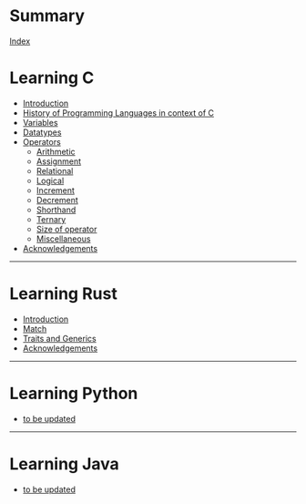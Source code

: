 # Summary

[Index](./README.md)

# Learning C

- [Introduction](./Learning-C/Introduction.md)
- [History of Programming Languages in context of C](./Learning-C/History.md)
- [Variables](./Learning-C/Vairables.md)
- [Datatypes](./Learning-C/Datatypes.md)
- [Operators](./Learning-C/Operators.md)
  - [Arithmetic](./Learning-C/Operators_Arithmetic.md)
  - [Assignment](./Learning-C/Operators_Assignment.md)
  - [Relational](./Learning-C/Operators_Relational.md)
  - [Logical](./Learning-C/Operators_Logical.md)
  - [Increment](./Learning-C/Operators_Increment.md)
  - [Decrement](./Learning-C/Operators_Decrement.md)
  - [Shorthand](./Learning-C/Operators_Shorthand.md)
  - [Ternary](./Learning-C/Operators_Ternary.md)
  - [Size of operator](./Learning-C/Operators_Sizeof.md)
  - [Miscellaneous](./Learning-C/Operators_Misc.md)
- [Acknowledgements](./Learning-C/Acknowledgements.md)

---

# Learning Rust
- [Introduction](./Learning-Rust/Introduction.md)
- [Match](./Learning-Rust/Match.md)
- [Traits and Generics](./Learning-Rust/Traits_and_Generics.md)
- [Acknowledgements](./Learning-Rust/Acknowledgements.md)

---

# Learning Python
- [to be updated]()

---

# Learning Java
- [to be updated]()


[//]: # ([Check Later]&#40;https://www.jetbrains.com/help/writerside/&#41;)
